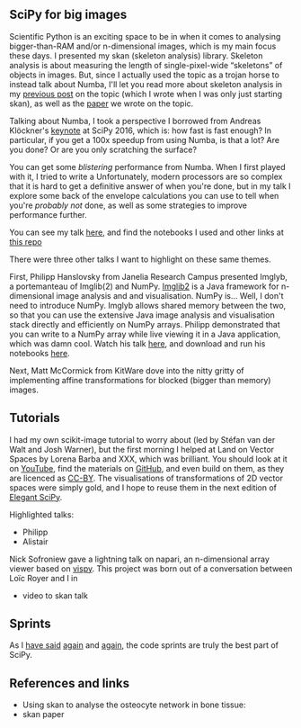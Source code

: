 <!--
.. title: Highlights from SciPy 2019
.. slug: highlights-from-scipy-2019
.. date: 2019-10-04 08:01:15 UTC+10:00
.. tags: Planet SciPy, Python, scientific programming
.. category: 
.. link: 
.. description: 
.. type: text
.. status: draft
-->

## SciPy for big images

Scientific Python is an exciting space to be in when it comes to analysing
bigger-than-RAM and/or n-dimensional images, which is my main focus these
days. I presented my skan (skeleton analysis) library. Skeleton analysis is
about measuring the length of single-pixel-wide “skeletons” of objects in
images. But, since I actually used the topic as a trojan horse to instead
talk about Numba, I'll let you read more about skeleton analysis in my
[previous post](https://ilovesymposia.com/2016/12/20/numba-in-the-real-world/)
on the topic (which I wrote when I was only just starting skan), as well as
the [paper](https://peerj.com/articles/4312/) we wrote on the topic.

Talking about Numba, I took a perspective I borrowed from Andreas Klöckner's
[keynote](https://youtu.be/Zz_6P5qAJck) at SciPy 2016, which is: how fast is
fast enough? In particular, if you get a 100x speedup from using Numba, is
that a lot? Are you done? Or are you only scratching the surface?

You can get some *blistering* performance from Numba. When I first played with it, I tried to write a 
Unfortunately, modern processors are so complex that it is hard to get a
definitive answer of when you're done, but in my talk I explore some
back of the envelope calculations you can use to tell when you're *probably*
*not* done, as well as some strategies to improve performance further.

You can see my talk [here](https://youtu.be/0pUPNMglnaE), and find the
notebooks I used and other links at
[this repo](https://github.com/jni/skan-talk-scipy-2019)

There were three other talks I want to highlight on these same themes.

First, Philipp Hanslovsky from Janelia Research Campus presented Imglyb, a portemanteau of Imglib(2) and NumPy. [Imglib2]() is a Java framework for n-dimensional image analysis and and visualisation. NumPy is... Well, I don't need to introduce NumPy. Imglyb allows shared memory between the two, so that you can use the extensive Java image analysis and visualisation stack directly and efficiently on NumPy arrays. Philipp demonstrated that you can write to a NumPy array while live viewing it in a Java application, which was damn cool. Watch his talk [here](), and download and run his notebooks [here]().

Next, Matt McCormick from KitWare dove into the nitty gritty of implementing affine transformations for blocked (bigger than memory) images. 

## Tutorials

I had my own scikit-image tutorial to worry about (led by Stéfan van der Walt
and Josh Warner), but the first morning I helped at Land on Vector Spaces by
Lorena Barba and XXX, which was brilliant. You should look at it on
[YouTube](), find the materials on [GitHub](), and even build on them, as they
are licenced as [CC-BY](). The visualisations of transformations of 2D vector
spaces were simply gold, and I hope to reuse them in the next edition of
[Elegant SciPy](). 

Highlighted talks:
- Philipp
- Alistair

Nick Sofroniew gave a lightning talk on napari, an n-dimensional array viewer based on [vispy](). This project was born out of a conversation between Loïc Royer and I in 

- video to skan talk

## Sprints

As I [have said]() [again]() and [again](), the code sprints are truly the best part of SciPy. 


## References and links

- Using skan to analyse the osteocyte network in bone tissue:
- skan paper
